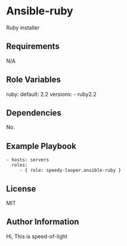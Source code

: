 Ansible-ruby
=========

Ruby installer

Requirements
------------

N/A

Role Variables
--------------

ruby:
  default: 2.2
  versions:
    - ruby2.2

Dependencies
------------

No.

Example Playbook
----------------

    - hosts: servers
      roles:
         - { role: speedy-looper.ansible-ruby }

License
-------

MIT

Author Information
------------------

Hi, This is speed-of-light
